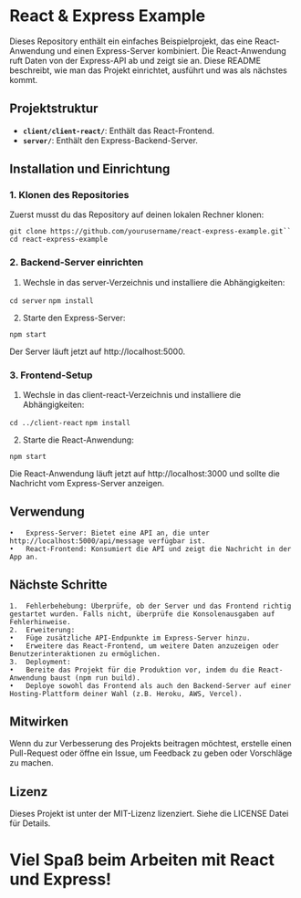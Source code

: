 # React & Express Example

Dieses Repository enthält ein einfaches Beispielprojekt, das eine React-Anwendung und einen Express-Server kombiniert. Die React-Anwendung ruft Daten von der Express-API ab und zeigt sie an. Diese README beschreibt, wie man das Projekt einrichtet, ausführt und was als nächstes kommt.

## Projektstruktur

- **`client/client-react/`**: Enthält das React-Frontend.
- **`server/`**: Enthält den Express-Backend-Server.

## Installation und Einrichtung

### 1. Klonen des Repositories

Zuerst musst du das Repository auf deinen lokalen Rechner klonen:

`git clone https://github.com/yourusername/react-express-example.git``
cd react-express-example`

### 2. Backend-Server einrichten 

1.	Wechsle in das server-Verzeichnis und installiere die Abhängigkeiten:

`cd server`
`npm install`

2.	Starte den Express-Server:

`npm start`

Der Server läuft jetzt auf http://localhost:5000.


### 3. Frontend-Setup

1. Wechsle in das client-react-Verzeichnis und installiere die Abhängigkeiten:

`cd ../client-react`
`npm install`

2.	Starte die React-Anwendung:

`npm start`

Die React-Anwendung läuft jetzt auf http://localhost:3000 und sollte die Nachricht vom Express-Server anzeigen.

## Verwendung

	•	Express-Server: Bietet eine API an, die unter http://localhost:5000/api/message verfügbar ist.
	•	React-Frontend: Konsumiert die API und zeigt die Nachricht in der App an.

## Nächste Schritte

	1.	Fehlerbehebung: Überprüfe, ob der Server und das Frontend richtig gestartet wurden. Falls nicht, überprüfe die Konsolenausgaben auf Fehlerhinweise.
	2.	Erweiterung:
	•	Füge zusätzliche API-Endpunkte im Express-Server hinzu.
	•	Erweitere das React-Frontend, um weitere Daten anzuzeigen oder Benutzerinteraktionen zu ermöglichen.
	3.	Deployment:
	•	Bereite das Projekt für die Produktion vor, indem du die React-Anwendung baust (npm run build).
	•	Deploye sowohl das Frontend als auch den Backend-Server auf einer Hosting-Plattform deiner Wahl (z.B. Heroku, AWS, Vercel).

## Mitwirken

Wenn du zur Verbesserung des Projekts beitragen möchtest, erstelle einen Pull-Request oder öffne ein Issue, um Feedback zu geben oder Vorschläge zu machen.

## Lizenz

Dieses Projekt ist unter der MIT-Lizenz lizenziert. Siehe die LICENSE Datei für Details.


# Viel Spaß beim Arbeiten mit React und Express!
